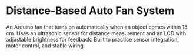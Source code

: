 # Distance-Based Auto Fan System  

An Arduino fan that turns on automatically when an object comes within 15 cm. Uses an ultrasonic sensor for distance measurement and an LCD with adjustable brightness for feedback. Built to practice sensor integration, motor control, and stable wiring.  



